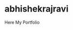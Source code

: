 # abhishekrajravi
Here My Portfolio
<img scr="https://github.com/arrbxr/portfolio/blob/master/img/portfolio.png?raw=true">
